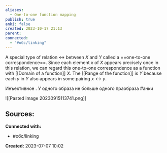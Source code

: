 ```yaml
---
aliases:
  - One-to-one function mapping
publish: true
anki: false
created: 2023-10-17 21:13
parent: 
connected:
  - "#обс/linking"
---
```


A special type of relation $↔$ between $X$ and $Y$ called a ==one-to-one correspondence==. Since each element $x$ of $X$ appears precisely once in this relation, we can regard this one-to-one correspondence as a function with [[Domain of a function]] $X$. 
The [[Range of the function]]  is $Y$ because each $y$ in $Y$ also appears in some pairing $x ↔ y$.


Инъективное . У одного образа не больше одного праобраза #анки 

![[Pasted image 20230915113741.png]]






**Sources:**
- 


**Connected with:**
- #обс/linking 



**Created:** 2023-07-07 10:02